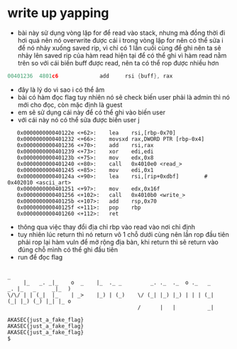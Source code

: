 # write up yapping
- bài này sử dụng vòng lặp for để read vào stack, nhưng mà đồng thời đi hơi quá nên nó overwrite được cái i trong vòng lặp for nên có thể sửa i để nó nhảy xuống saved rip, vì chỉ có 1 lần cuối cùng để ghi nên ta sẽ nhảy lên saved rip của hàm read hiện tại để có thể ghi vì hàm read nằm trên so với cái biến buff được read, nên ta có thể rop được nhiều hơn 
```c
00401236  4801c6             add     rsi {buff}, rax
```
- đây là lý do vì sao i có thể âm
- bài có hàm đọc flag tuy nhiên nó sẽ check biến user phải là admin thì nó mới cho đọc, còn mặc định là guest
- em sẽ sử dụng cái này để có thể ghi vào biến user
- với cái này nó có thể sửa được biến user j
```python3
   0x000000000040122e <+62>:	lea    rsi,[rbp-0x70]
   0x0000000000401232 <+66>:	movsxd rax,DWORD PTR [rbp-0x4]
   0x0000000000401236 <+70>:	add    rsi,rax
   0x0000000000401239 <+73>:	xor    edi,edi
   0x000000000040123b <+75>:	mov    edx,0x8
   0x0000000000401240 <+80>:	call   0x4010e0 <read_>
   0x0000000000401245 <+85>:	mov    edi,0x1
   0x000000000040124a <+90>:	lea    rsi,[rip+0xdbf]        # 0x402010 <ascii_art>
   0x0000000000401251 <+97>:	mov    edx,0x16f
   0x0000000000401256 <+102>:	call   0x4010b0 <write_>
   0x000000000040125b <+107>:	add    rsp,0x70
   0x000000000040125f <+111>:	pop    rbp
   0x0000000000401260 <+112>:	ret
```
- thông qua việc thay đổi địa chỉ rbp vào read vào nơi chỉ định
- tuy nhiên lúc return thì nó return vô 1 chỗ dưới cùng nên lần rop đầu tiên phải rop lại hàm vuln để mở rộng địa bàn, khi return thì sẽ return vào đúng chỗ mình có thể ghi đầu tiên 
- run để đọc flag
```shell
                                                                                        _ 
     |_   _. _|_    o  _    |_  ._ _         _. ._  ._  o ._   _      _. |_   _     _|_  )
\/\/ | | (_|  |_    | _>    |_) | (_)    \/ (_| |_) |_) | | | (_|    (_| |_) (_) |_| |_ o 
                                         /      |   |          _|                         

AKASEC{just_a_fake_flag}
AKASEC{just_a_fake_flag}
AKASEC{just_a_fake_flag}
$  
```
